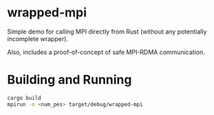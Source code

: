 # wrapped-mpi
Simple demo for calling MPI directly from Rust (without any potentially incomplete wrapper).

Also, includes a proof-of-concept of safe MPI-RDMA communication. 

# Building and Running
```sh
cargo build
mpirun -n <num_pes> target/debug/wrapped-mpi
```
